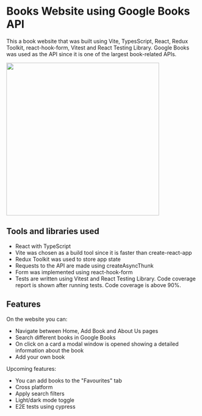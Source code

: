
# Books Website using Google Books API

This a book website that was built using Vite, TypesScript, React, Redux Toolkit, react-hook-form, Vitest and React Testing Library. Google Books was used as the API since it is one of the largest book-related APIs. 

<img src="https://user-images.githubusercontent.com/62358513/233806043-f97784ca-b9f6-4ab2-a0d0-7d9f819fd459.JPG" style="max-width: 400px; height: 400px;">

## Tools and libraries used 
- React with TypeScript
- Vite was chosen as a build tool since it is faster than create-react-app
- Redux Toolkit was used to store app state
- Requests to the API are made using createAsyncThunk
- Form was implemented using react-hook-form
- Tests are written using Vitest and React Testing Library. Code coverage report is shown after running tests. Code coverage is above 90%. 

## Features
On the website you can: 

- Navigate between Home, Add Book and About Us pages
- Search different books in Google Books
- On click on a card a modal window is opened showing a detailed information about the book
- Add your own book

Upcoming features: 
- You can add books to the "Favourites" tab
- Cross platform
- Apply search filters
- Light/dark mode toggle
- E2E tests using cypress

